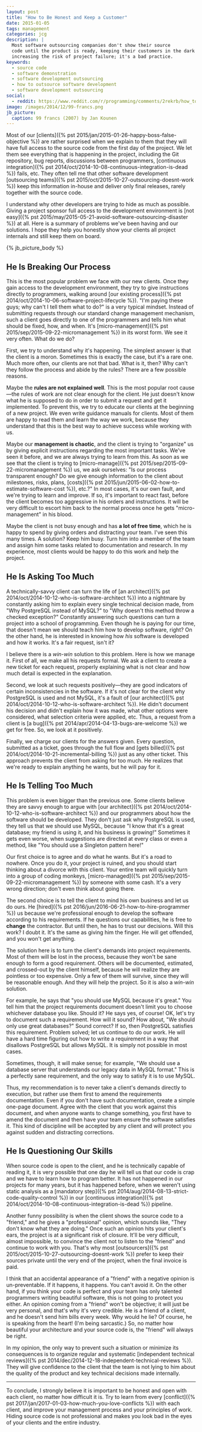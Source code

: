 ```yaml
---
layout: post
title: "How to Be Honest and Keep a Customer"
date: 2015-01-05
tags: management
categories: jcg
description: |
  Most software outsourcing companies don't show their source
  code until the product is ready, keeping their customers in the dark and
  increasing the risk of project failure; it's a bad practice.
keywords:
  - source code
  - software demonstration
  - software development outsourcing
  - how to outsource software development
  - software development outsourcing
social:
  - reddit: https://www.reddit.com/r/programming/comments/2rekrb/how_to_be_honest_and_keep_a_customer/
image: /images/2014/12/99-francs.png
jb_picture:
  caption: 99 francs (2007) by Jan Kounen
---
```


Most of our
[clients]({% pst 2015/jan/2015-01-26-happy-boss-false-objective %})
are rather surprised when we explain to them that
they will have full access to the source code from the first day
of the project. We let them see everything that is happening in
the project, including the Git repository, bug reports, discussions
between programmers,
[continuous integration]({% pst 2014/oct/2014-10-08-continuous-integration-is-dead %}) fails, etc.
They often tell me that other software development
[outsourcing teams]({% pst 2015/oct/2015-10-27-outsourcing-doesnt-work %})
keep this information in-house and deliver only final releases,
rarely together with the source code.

I understand why other developers are trying to hide as much as possible.
Giving a project sponsor full access to the development environment
is [not easy]({% pst 2015/may/2015-05-21-avoid-software-outsourcing-disaster %})
at all. Here is a summary
of problems we've been having and our solutions. I hope they help you
honestly show your clients all project internals and still keep them on board.

<!--more-->

{% jb_picture_body %}

## He Is Breaking Our Process

This is the most popular problem we face with our new clients. Once they
gain access to the development environment, they try to give instructions
directly to programmers, walking around
[our existing process]({% pst 2014/oct/2014-10-06-software-project-lifecycle %}).
"I'm paying these guys; why can't I tell them what to do?" is a very typical mindset.
Instead of submitting requests through our standard change management mechanism,
such a client goes directly to one of the programmers and tells him what
should be fixed, how, and when. It's
[micro-management]({% pst 2015/sep/2015-09-22-micromanagement %}) in its worst form.
We see it very often. What do we do?

First, we try to understand why it's happening. The simplest answer
is that the client is a moron. Sometimes this is exactly the case, but it's a rare one. Much more
often, our clients are not that bad. What is it, then? Why can't they follow
the process and abide by the rules? There are a few possible reasons.

Maybe the **rules are not explained well**.
This is the most popular root cause&mdash;the rules of work are not clear
enough for the client. He just doesn't know what he is supposed to do in order
to submit a request and get it implemented. To prevent this, we try to educate
our clients at the beginning of a new project. We even write guidance
manuals for clients. Most of them are happy to read them and learn the
way we work, because they understand that this is the best way to achieve
success while working with us.

Maybe our **management is chaotic**, and the client is trying to "organize"
us by giving explicit instructions regarding the most important tasks. We've
seen it before, and we are always trying to learn from this. As soon as
we see that the client is trying to
[micro-manage]({% pst 2015/sep/2015-09-22-micromanagement %}) us, we ask
ourselves: "Is our process transparent enough? Do we give enough
information to the client about milestones, risks, plans,
[costs]({% pst 2015/jun/2015-06-02-how-to-estimate-software-cost %}), etc.?"
In most cases, it's our own fault, and we're trying to learn and improve.
If so, it's important to react fast, before the client becomes too aggressive in his
orders and instructions. It will be very difficult to escort him back to the normal
process once he gets "micro-management" in his blood.

Maybe the client is not busy enough and has **a lot of free time**, which he
is happy to spend by giving orders and distracting your team. I've seen
this many times. A solution? Keep him busy. Turn him into a member of the
team and assign him some tasks related to documentation and research. In
my experience, most clients would be happy to do this work and help the
project.

## He Is Asking Too Much

A technically-savvy client can turn the life of
[an architect]({% pst 2014/oct/2014-10-12-who-is-software-architect %})
into a nightmare by constantly asking him to explain every
single technical decision made, from "Why PostgreSQL instead of MySQL?"
to "Why doesn't this method throw a checked exception?" Constantly answering
such questions can turn a project into a school of programming.
Even though he is paying for our time, that doesn't mean we should teach him
how to develop software, right? On the other hand, he is interested in knowing
how _his_ software is developed and how it works. It's a fair request, isn't it?

I believe there is a _win-win_ solution to this problem. Here is how we
manage it. First of all, we make all his requests formal. We ask
a client to create a new ticket for each request, properly explaining
what is not clear and how much detail is expected in the explanation.

Second, we look at such requests positively&mdash;they
are good indicators of certain inconsistencies in the software. If it's
not clear for the client why PostgreSQL is used and not MySQL, it's a fault
of [our architect]({% pst 2014/oct/2014-10-12-who-is-software-architect %}).
He didn't document his decision and didn't explain
how it was made, what other options were considered, what selection criteria
were applied, etc. Thus, a request from a client is [a bug]({% pst 2014/apr/2014-04-13-bugs-are-welcome %})
we get for free. So, we look at it positively.

Finally, we charge our clients for the answers given. Every question, submitted
as a ticket, goes through the full flow and
[gets billed]({% pst 2014/oct/2014-10-21-incremental-billing %})
just as any other ticket. This
approach prevents the client from asking for too much. He realizes that we're
ready to explain anything he wants, but he will pay for it.

## He Is Telling Too Much

This problem is even bigger than the previous one. Some clients
believe they are savvy enough to argue with
[our architect]({% pst 2014/oct/2014-10-12-who-is-software-architect %})
and our programmers about how the software should be developed. They don't just
ask why PostgreSQL is used, they tell us that we should use MySQL,
because "I know that it's a great database; my friend is using it, and his
business is growing!" Sometimes it gets even worse, when suggestions
are directed at every class or even a method, like "You should use
a Singleton pattern here!"

Our first choice is to agree and do what he wants. But it's a road to nowhere.
Once you do it, your project is ruined, and you should start thinking
about a divorce with this client. Your entire team will quickly turn into
a group of coding monkeys,
[micro-managed]({% pst 2015/sep/2015-09-22-micromanagement %})
by someone with some cash. It's a very
wrong direction; don't even think about going there.

The second choice is to tell the client to mind his own business and let
us do ours. He [hired]({% pst 2016/jun/2016-06-21-how-to-hire-programmer %})
us because we're professional enough to develop the
software according to his requirements. If he questions our capabilities,
he is free to **change** the contractor. But until then, he has
to trust our decisions. Will this work? I doubt it. It's the same as
giving him the finger. He will get offended, and you won't get anything.

The solution here is to turn the client's demands into project requirements.
Most of them will be lost in the process, because they won't be sane enough
to form a good requirement. Others will be documented, estimated, and crossed-out
by the client himself, because he will realize they are pointless or too expensive. Only
a few of them will survive, since they will be reasonable enough. And they will
help the project. So it is also a _win-win_ solution.

For example, he says that "you should use MySQL because it's great." You tell
him that the project requirements document doesn't limit you to choose whichever
database you like. Should it? He says yes, of course! OK, let's try to
document such a requirement. How will it sound? How about, "We should only
use great databases?" Sound correct? If so, then PostgreSQL satisfies this
requirement. Problem solved; let us continue to do our work. He will have a
hard time figuring out how to write a requirement in a way that disallows
PostgreSQL but allows MySQL. It is simply not possible in most cases.

Sometimes, though, it will make sense; for example, "We should use a database server
that understands our legacy data in MySQL format." This is a perfectly sane
requirement, and the only way to satisfy it is to use MySQL.

Thus, my recommendation is to never take a client's demands directly to execution,
but rather use them first to amend the requirements documentation. Even if you don't
have such documentation, create a simple one-page document. Agree with the
client that you work against this document, and when anyone wants to change
something, you first have to amend the document and then have your team ensure the
software satisfies it. This kind of discipline will be accepted by any client
and will protect you against sudden and distracting corrections.

## He Is Questioning Our Skills

When source code is open to the client, and he is technically capable
of reading it, it is very possible that one day he will tell us that
our code is crap and we have to learn how to program better. It has not
happened in our projects for many years, but it has happened before,
when we weren't using static analysis as a [mandatory step]({% pst 2014/aug/2014-08-13-strict-code-quality-control %})
in our [continuous integration]({% pst 2014/oct/2014-10-08-continuous-integration-is-dead %}) pipeline.

Another funny possibility is when the client shows the source code to a "friend,"
and he gives a "professional" opinion, which sounds like, "They don't know what they
are doing." Once such an opinion hits your client's ears, the project is at
a significant risk of closure. It'll be very difficult, almost impossible,
to convince the client not to listen to the "friend" and continue
to work with you. That's why most
[outsourcers]({% pst 2015/oct/2015-10-27-outsourcing-doesnt-work %})
prefer to keep their sources
private until the very end of the project, when the final invoice is paid.

I think that an accidental appearance of a "friend" with a negative opinion
is un-preventable. If it happens, it happens. You can't avoid it.
On the other hand, if you think your code is perfect and your team
has only talented programmers writing beautiful software, this is not
going to protect you either. An opinion coming from a "friend" won't be objective;
it will just be very personal, and that's why it's very credible. He is a friend
of a client, and he doesn't send him bills every week. Why would he lie?
Of course, he is speaking from the heart! (I'm being sarcastic.) So, no matter
how beautiful your architecture and your source code is, the "friend" will
always be right.

In my opinion, the only way to prevent such a situation or minimize its
consequences is to organize regular and systematic
[independent technical reviews]({% pst 2014/dec/2014-12-18-independent-technical-reviews %}).
They will give confidence to the client that the team
is not lying to him about the quality of the product and key technical
decisions made internally.

<hr/>

To conclude, I strongly believe it is important to be honest
and open with each client, no matter how difficult it is. Try to
learn from every [conflict]({% pst 2017/jan/2017-01-03-how-much-you-love-conflicts %})
with each client, and improve your management
process and your principles of work. Hiding source code is not
professional and makes you look bad in the eyes of your clients and
the entire industry.

